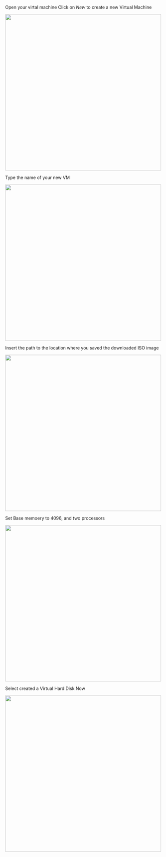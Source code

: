 
Open your virtal machine
Click on *New* to create a new Virtual Machine

<img src="https://user-images.githubusercontent.com/45208254/236521093-7a3b6fcb-1265-4a15-afce-eda729f4c5f4.png" width="500" />

Type the name of your new VM

<img src="https://user-images.githubusercontent.com/45208254/236521379-4bb215f4-e933-482d-84d7-a8e2f27a4056.png" width="500" />

Insert the path to the location where you saved the downloaded ISO image

<img src="https://user-images.githubusercontent.com/45208254/236522444-f4862db6-a98c-434b-b0ca-4544d9c7e00e.png" width="500" />

Set Base memoery to 4096, and two processors

<img src="https://user-images.githubusercontent.com/45208254/236521624-11ba41cb-35ef-41b1-9e55-b24a913630c7.png" width="500" />

Select created a Virtual Hard Disk Now

<img src="https://user-images.githubusercontent.com/45208254/236521840-4140285a-e664-4853-8f00-1f13f8f34247.png" width="500" />
